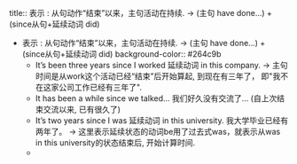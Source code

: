 title:: 表示 : 从句动作“结束”以来，主句活动在持续. -> (主句 have done...) + (since从句+延续动词 did)

- 表示 : 从句动作“结束”以来，主句活动在持续. -> (主句 have done...) + (since从句+延续动词 did)
  background-color:: #264c9b
	- It’s been three years since I worked 延续动词 in this company.
	  → 主句时间是从work这个活动已经“结束”后开始算起, 到现在有三年了，
	  即"我不在这家公司工作已经有三年了".
	- It has been a while since we talked…​
	  我们好久没有交流了… (自上次结束交流以来, 已有很久了)
	- It’s two years since I was 延续动词 in this university.
	  我大学毕业已经有两年了。
	  → 这里表示延续状态的动词be用了过去式was，就表示从was in this university的状态结束后, 开始计算时间.
	-